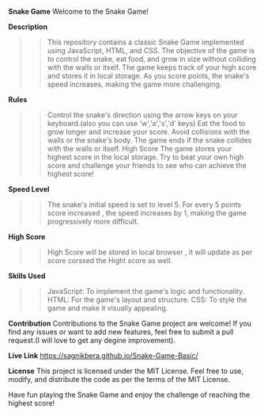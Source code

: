 **Snake Game**
Welcome to the Snake Game!

**Description**
>>This repository contains a classic Snake Game implemented using JavaScript, HTML, and CSS. The objective of the game is to control the snake, eat food, and grow in size without colliding with the walls or itself. The game keeps track of your high score and stores it in local storage. As you score points, the snake's speed increases, making the game more challenging.

**Rules**
>>Control the snake's direction using the arrow keys on your keyboard.(also you can use 'w','a','s','d' keys)
>>Eat the food to grow longer and increase your score.
>>Avoid collisions with the walls or the snake's body.
>>The game ends if the snake collides with the walls or itself.
>>High Score
>>The game stores your highest score in the local storage. Try to beat your own high score and challenge your friends to see who can achieve the highest score!

**Speed Level**
>>The snake's initial speed is set to level 5. For every 5 points score increased , the speed increases by 1, making the game progressively more difficult.

**High Score**
>>High Score will be stored in local browser , it will update as per score corssed the Hight score as well.

**Skills Used**
>>JavaScript: To implement the game's logic and functionality.
>>HTML: For the game's layout and structure.
>>CSS: To style the game and make it visually appealing.

**Contribution**
Contributions to the Snake Game project are welcome! If you find any issues or want to add new features, feel free to submit a pull request.(I will love to get any degine improvement).

**Live Link**
https://sagnikbera.github.io/Snake-Game-Basic/

**License**
This project is licensed under the MIT License. Feel free to use, modify, and distribute the code as per the terms of the MIT License.

Have fun playing the Snake Game and enjoy the challenge of reaching the highest score!

